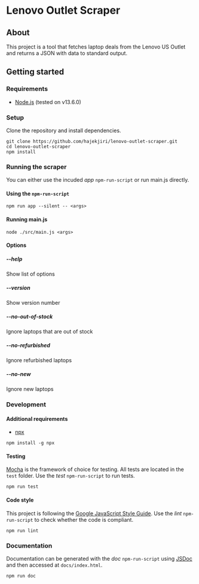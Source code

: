 # Lenovo Outlet Scraper
## About
This project is a tool that fetches laptop deals from the Lenovo US Outlet and returns a JSON with data to standard output.

## Getting started
### Requirements
* [Node.js](https://nodejs.org/en/) (tested on v13.6.0)

### Setup
Clone the repository and install dependencies.
```
git clone https://github.com/hajekjiri/lenovo-outlet-scraper.git
cd lenovo-outlet-scraper
npm install
```

### Running the scraper
You can either use the incuded *app* `npm-run-script` or run main.js directly.

#### Using the `npm-run-script`
```
npm run app --silent -- <args>
```

#### Running main.js
```
node ./src/main.js <args>
```

#### Options
##### --help
Show list of options
##### --version
Show version number
##### --no-out-of-stock
Ignore laptops that are out of stock
##### --no-refurbished
Ignore refurbished laptops
##### --no-new
Ignore new laptops

### Development
#### Additional requirements
* [npx](https://www.npmjs.com/package/npx)
```
npm install -g npx
```

#### Testing
[Mocha](https://mochajs.org/) is the framework of choice for testing. All tests are located in the `test` folder. Use the *test* `npm-run-script` to run tests.
```
npm run test
```

#### Code style
This project is following the [Google JavaScript Style Guide](https://google.github.io/styleguide/jsguide.html). Use the *lint* `npm-run-script` to check whether the code is compliant.
```
npm run lint
```

### Documentation
Documentation can be generated with the *doc* `npm-run-script` using [JSDoc](https://jsdoc.app/) and then accessed at `docs/index.html`.
```
npm run doc
```
